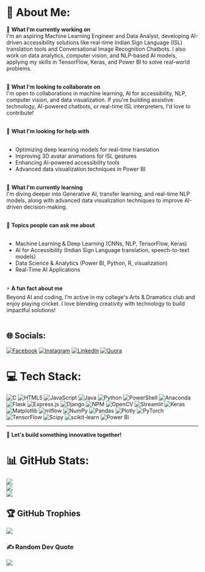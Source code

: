 # 💫 About Me:
🌌 **What I'm currently working on**<br>
I'm an aspiring Machine Learning Engineer and Data Analyst, developing AI-driven accessibility solutions like real-time Indian Sign Language (ISL) translation tools and Conversational Image Recognition Chatbots. I also work on data analytics, computer vision, and NLP-based AI models, applying my skills in TensorFlow, Keras, and Power BI to solve real-world problems.<br><br>

👥 **What I'm looking to collaborate on**<br>
I'm open to collaborations in machine learning, AI for accessibility, NLP, computer vision, and data visualization. If you're building assistive technology, AI-powered chatbots, or real-time ISL interpreters, I'd love to contribute!<br><br>

🤝 **What I'm looking for help with**<br><br>
- Optimizing deep learning models for real-time translation<br>
- Improving 3D avatar animations for ISL gestures<br>
- Enhancing AI-powered accessibility tools<br>
- Advanced data visualization techniques in Power BI<br><br>

🌱 **What I'm currently learning**<br>
I'm diving deeper into Generative AI, transfer learning, and real-time NLP models, along with advanced data visualization techniques to improve AI-driven decision-making.<br><br>

💬 **Topics people can ask me about**<br><br>
- Machine Learning & Deep Learning (CNNs, NLP, TensorFlow, Keras)<br>
- AI for Accessibility (Indian Sign Language translation, speech-to-text models)<br>
- Data Science & Analytics (Power BI, Python, R, visualization)<br>
- Real-Time AI Applications<br><br>

⚡ **A fun fact about me**<br>
Beyond AI and coding, I’m active in my college's Arts & Dramatics club and enjoy playing cricket. I love blending creativity with technology to build impactful solutions!<br><br>

## 🌐 Socials:
[![Facebook](https://img.shields.io/badge/Facebook-%231877F2.svg?logo=Facebook&logoColor=white)](https://facebook.com/saumik.chakraborty.d) 
[![Instagram](https://img.shields.io/badge/Instagram-%23E4405F.svg?logo=Instagram&logoColor=white)](https://instagram.com/saumik_d_ip) 
[![LinkedIn](https://img.shields.io/badge/LinkedIn-%230077B5.svg?logo=linkedin&logoColor=white)](https://linkedin.com/in/SaumikChakraborty) 
[![Quora](https://img.shields.io/badge/Quora-%23B92B27.svg?logo=Quora&logoColor=white)](https://quora.com/profile/Saumik-Chakraborty-10) 

# 💻 Tech Stack:
![C](https://img.shields.io/badge/c-%2300599C.svg?style=for-the-badge&logo=c&logoColor=white) 
![HTML5](https://img.shields.io/badge/html5-%23E34F26.svg?style=for-the-badge&logo=html5&logoColor=white) 
![JavaScript](https://img.shields.io/badge/javascript-%23323330.svg?style=for-the-badge&logo=javascript&logoColor=%23F7DF1E) 
![Java](https://img.shields.io/badge/java-%23ED8B00.svg?style=for-the-badge&logo=openjdk&logoColor=white) 
![Python](https://img.shields.io/badge/python-3670A0?style=for-the-badge&logo=python&logoColor=ffdd54) 
![PowerShell](https://img.shields.io/badge/PowerShell-%235391FE.svg?style=for-the-badge&logo=powershell&logoColor=white) 
![Anaconda](https://img.shields.io/badge/Anaconda-%2344A833.svg?style=for-the-badge&logo=anaconda&logoColor=white) 
![Flask](https://img.shields.io/badge/flask-%23000.svg?style=for-the-badge&logo=flask&logoColor=white) 
![Express.js](https://img.shields.io/badge/express.js-%23404d59.svg?style=for-the-badge&logo=express&logoColor=%2361DAFB) 
![Django](https://img.shields.io/badge/django-%23092E20.svg?style=for-the-badge&logo=django&logoColor=white) 
![NPM](https://img.shields.io/badge/NPM-%23CB3837.svg?style=for-the-badge&logo=npm&logoColor=white) 
![OpenCV](https://img.shields.io/badge/opencv-%23white.svg?style=for-the-badge&logo=opencv&logoColor=white) 
![Streamlit](https://img.shields.io/badge/Streamlit-%23FE4B4B.svg?style=for-the-badge&logo=streamlit&logoColor=white) 
![Keras](https://img.shields.io/badge/Keras-%23D00000.svg?style=for-the-badge&logo=Keras&logoColor=white) 
![Matplotlib](https://img.shields.io/badge/Matplotlib-%23ffffff.svg?style=for-the-badge&logo=Matplotlib&logoColor=black) 
![mlflow](https://img.shields.io/badge/mlflow-%23d9ead3.svg?style=for-the-badge&logo=numpy&logoColor=blue) 
![NumPy](https://img.shields.io/badge/numpy-%23013243.svg?style=for-the-badge&logo=numpy&logoColor=white) 
![Pandas](https://img.shields.io/badge/pandas-%23150458.svg?style=for-the-badge&logo=pandas&logoColor=white) 
![Plotly](https://img.shields.io/badge/Plotly-%233F4F75.svg?style=for-the-badge&logo=plotly&logoColor=white) 
![PyTorch](https://img.shields.io/badge/PyTorch-%23EE4C2C.svg?style=for-the-badge&logo=PyTorch&logoColor=white) 
![TensorFlow](https://img.shields.io/badge/TensorFlow-%23FF6F00.svg?style=for-the-badge&logo=TensorFlow&logoColor=white) 
![Scipy](https://img.shields.io/badge/SciPy-%230C55A5.svg?style=for-the-badge&logo=scipy&logoColor=%white) 
![scikit-learn](https://img.shields.io/badge/scikit--learn-%23F7931E.svg?style=for-the-badge&logo=scikit-learn&logoColor=white) 
![Power Bi](https://img.shields.io/badge/power_bi-F2C811?style=for-the-badge&logo=powerbi&logoColor=black) 

---

🚀 **Let's build something innovative together!**

# 📊 GitHub Stats:
![](https://github-readme-stats.vercel.app/api?username=Saumik17rkl&theme=dark&hide_border=false&include_all_commits=false&count_private=false)<br/>
![](https://github-readme-streak-stats.herokuapp.com/?user=Saumik17rkl&theme=dark&hide_border=false)<br/>
![](https://github-readme-stats.vercel.app/api/top-langs/?username=Saumik17rkl&theme=dark&hide_border=false&include_all_commits=false&count_private=false&layout=compact)

## 🏆 GitHub Trophies
![](https://github-profile-trophy.vercel.app/?username=Saumik17rkl&theme=radical&no-frame=false&no-bg=true&margin-w=4)

### ✍️ Random Dev Quote
![](https://quotes-github-readme.vercel.app/api?type=vetical&theme=dark)



<!-- Proudly created with GPRM ( https://gprm.itsvg.in ) -->

